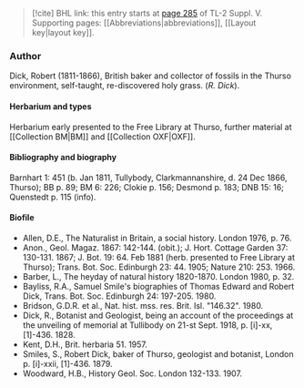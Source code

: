 > [!cite] BHL link: this entry starts at [page 285](https://www.biodiversitylibrary.org/item/103833#page/297/mode/1up) of TL-2 Suppl. V.
> Supporting pages: [[Abbreviations|abbreviations]], [[Layout key|layout key]].

### Author

Dick, Robert (1811-1866), British baker and collector of fossils in the Thurso environment, self-taught, re-discovered holy grass. (*R. Dick*).

#### Herbarium and types

Herbarium early presented to the Free Library at Thurso, further material at [[Collection BM|BM]] and [[Collection OXF|OXF]].

#### Bibliography and biography

Barnhart 1: 451 (b. Jan 1811, Tullybody, Clarkmannanshire, d. 24 Dec 1866, Thurso); BB p. 89; BM 6: 226; Clokie p. 156; Desmond p. 183; DNB 15: 16; Quenstedt p. 115 (info).

#### Biofile

- Allen, D.E., The Naturalist in Britain, a social history. London 1976, p. 76.
- Anon., Geol. Magaz. 1867: 142-144. (obit.); J. Hort. Cottage Garden 37: 130-131. 1867; J. Bot. 19: 64. Feb 1881 (herb. presented to Free Library at Thurso); Trans. Bot. Soc. Edinburgh 23: 44. 1905; Nature 210: 253. 1966.
- Barber, L., The heyday of natural history 1820-1870. London 1980, p. 32.
- Bayliss, R.A., Samuel Smile's biographies of Thomas Edward and Robert Dick, Trans. Bot. Soc. Edinburgh 24: 197-205. 1980.
- Bridson, G.D.R. et al., Nat. hist. mss. res. Brit. Isl. "146.32". 1980.
- Dick, R., Botanist and Geologist, being an account of the proceedings at the unveiling of memorial at Tullibody on 21-st Sept. 1918, p. \[i\]-xx, \[1\]-436. 1828.
- Kent, D.H., Brit. herbaria 51. 1957.
- Smiles, S., Robert Dick, baker of Thurso, geologist and botanist, London p. \[i\]-xxii, \[1\]-436. 1879.
- Woodward, H.B., History Geol. Soc. London 132-133. 1907.


